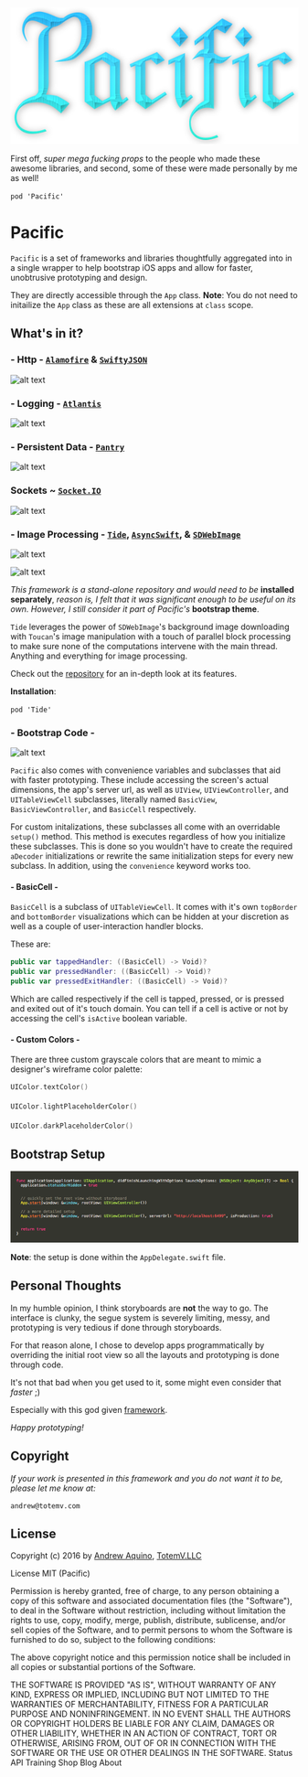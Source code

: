 
![GitHub Logo](pacific-logo.png)

First off, *super mega fucking props* to the people who made these awesome libraries, and second, some of these were made personally by me as well!

```pod 'Pacific'```

# Pacific

```Pacific``` is a set of frameworks and libraries thoughtfully aggregated into in a single wrapper to help bootstrap iOS apps and allow for faster, unobtrusive prototyping and design.

They are directly accessible through the ```App``` class. **Note**: You do not need to initailize the ```App``` class as these are all extensions at ```class``` scope.

## What's in it?

### - Http - [```Alamofire```](https://github.com/Alamofire/Alamofire) & [```SwiftyJSON```](https://github.com/SwiftyJSON/SwiftyJSON)

![alt text](images/http-example.png)

### - Logging - [```Atlantis```](https://github.com/DrewKiino/Atlantis) 

![alt text](https://github.com/DrewKiino/Atlantis/blob/master/atlantis-screenshot.png)

### - Persistent Data - [```Pantry```](https://github.com/nickoneill/Pantry)

![alt text](images/crud-example.png)

### Sockets ~ [```Socket.IO```](https://github.com/socketio/socket.io-client-swift)

![alt text](images/sockets-example.png)

### - Image Processing - [```Tide```](https://github.com/DrewKiino/Tide), [```AsyncSwift```](), & [```SDWebImage```]()

![alt text](images/tide-simple-example.png)

![alt text](images/tide-button-example.png)

*This framework is a stand-alone repository and would need to be* **installed separately**, *reason is, I felt that it was significant enough to be useful on its own. However, I still consider it part of Pacific's* **bootstrap theme**.

```Tide``` leverages the power of ```SDWebImage```'s background image downloading with ```Toucan```'s image manipulation with a touch of parallel block processing to make sure none of the computations intervene with the main thread. Anything and everything for image processing.

Check out the [repository](https://github.com/DrewKiino/Tide) for an in-depth look at its features.

**Installation**:

```pod 'Tide'```

### - Bootstrap Code -

![alt text](images/convenience-example.png)

```Pacific``` also comes with convenience variables and subclasses that aid with faster prototyping. These include accessing the screen's actual dimensions, the app's server url, as well as ```UIView```, ```UIViewController```, and ```UITableViewCell``` subclasses, literally named ```BasicView```, ```BasicViewController```, and ```BasicCell``` respectively.

For custom initalizations, these subclasses all come with an overridable ```setup()``` method. This method is executes regardless of how you initialize these subclasses. This is done so you wouldn't have to create the required ```aDecoder``` initializations or rewrite the same initialization steps for every new subclass. In addition, using the ```convenience``` keyword works too.

#### - BasicCell -

```BasicCell``` is a subclass of ```UITableViewCell```. It comes with it's own ```topBorder``` and ```bottomBorder``` visualizations which can be hidden at your discretion as well as a couple of user-interaction handler blocks.

These are:

```Swift
public var tappedHandler: ((BasicCell) -> Void)?
public var pressedHandler: ((BasicCell) -> Void)?
public var pressedExitHandler: ((BasicCell) -> Void)?
```

Which are called respectively if the cell is tapped, pressed, or is pressed and exited out of it's touch domain. You can tell if a cell is active or not by accessing the cell's ```isActive``` boolean variable.

#### - Custom Colors -

There are three custom grayscale colors that are meant to mimic a designer's wireframe color palette:

```Swift
UIColor.textColor()

UIColor.lightPlaceholderColor()

UIColor.darkPlaceholderColor()
```

## Bootstrap Setup

![alt text](images/setup-example.png)

**Note**: the setup is done within the ```AppDelegate.swift``` file.

## Personal Thoughts

In my humble opinion, I think storyboards are **not** the way to go. The interface is clunky, the segue system is severely limiting, messy, and prototyping is very tedious if done through storyboards. 

For that reason alone, I chose to develop apps programmatically by overriding the initial root view so all the layouts and prototyping is done through code. 

It's not that bad when you get used to it, some might even consider that *faster* ;)

Especially with this god given [framework](https://github.com/mamaral/Neon).

*Happy prototyping!*

## Copyright

*If your work is presented in this framework and you do not want it to be, please let me know at:*

 ```
 andrew@totemv.com
 ```

## License

Copyright (c) 2016 by [Andrew Aquino](http://totemv.com/drewkiino/), [TotemV.LLC](http://totemv.com/)

License MIT (Pacific)

Permission is hereby granted, free of charge, to any person obtaining a copy
of this software and associated documentation files (the "Software"), to deal
in the Software without restriction, including without limitation the rights
to use, copy, modify, merge, publish, distribute, sublicense, and/or sell
copies of the Software, and to permit persons to whom the Software is
furnished to do so, subject to the following conditions:

The above copyright notice and this permission notice shall be included in
all copies or substantial portions of the Software.

THE SOFTWARE IS PROVIDED "AS IS", WITHOUT WARRANTY OF ANY KIND, EXPRESS OR
IMPLIED, INCLUDING BUT NOT LIMITED TO THE WARRANTIES OF MERCHANTABILITY,
FITNESS FOR A PARTICULAR PURPOSE AND NONINFRINGEMENT. IN NO EVENT SHALL THE
AUTHORS OR COPYRIGHT HOLDERS BE LIABLE FOR ANY CLAIM, DAMAGES OR OTHER
LIABILITY, WHETHER IN AN ACTION OF CONTRACT, TORT OR OTHERWISE, ARISING FROM,
OUT OF OR IN CONNECTION WITH THE SOFTWARE OR THE USE OR OTHER DEALINGS IN
THE SOFTWARE.
Status API Training Shop Blog About




